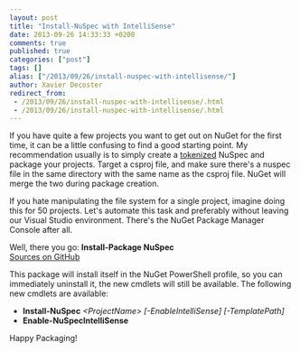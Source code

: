 ```yaml
---
layout: post
title: "Install-NuSpec with IntelliSense"
date: 2013-09-26 14:33:33 +0200
comments: true
published: true
categories: ["post"]
tags: []
alias: ["/2013/09/26/install-nuspec-with-intellisense/"]
author: Xavier Decoster
redirect_from:
 - /2013/09/26/install-nuspec-with-intellisense/.html
 - /2013/09/26/install-nuspec-with-intellisense/.html
---
```

<p>If you have quite a few projects you want to get out on NuGet for the first time, it can be a little confusing to find a good starting point. My recommendation usually is to simply create a <a href="http://docs.nuget.org/docs/reference/nuspec-reference#Replacement_Tokens" target="_blank">tokenized</a> NuSpec and package your projects. Target a csproj file, and make sure there's a nuspec file in the same directory with the same name as the csproj file. NuGet will merge the two during package creation.</p>

<p>If you hate manipulating the file system for a single project, imagine doing this for 50 projects. Let's automate this task and preferably without leaving our Visual Studio environment. There's the NuGet Package Manager Console after all.</p>

<p>Well, there you go: <b>Install-Package NuSpec</b><br/>
<a href="https://github.com/myget/NuGetPackages/releases/tag/v3.0.0" target="_blank">Sources on GitHub</a></p>

<p>This package will install itself in the NuGet PowerShell profile, so you can immediately uninstall it, the new cmdlets will still be available. The following new cmdlets are available:</p>

<ul>
<li><b>Install-NuSpec</b> <i>&lt;ProjectName&gt; [-EnableIntelliSense] [-TemplatePath]</i></li>
<li><b>Enable-NuSpecIntelliSense</b></li>
</ul>

<p>Happy Packaging!</p>
